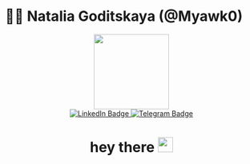 # 👩‍💻 Natalia Goditskaya (@Myawk0)

<div id="header" align="center">
  <img src="https://github.com/Myawk0/Myawk0/assets/89804841/81ce77a6-bf9e-4934-8556-56bae8f51a19" width="150"/>
  <div id="badges">
  <a href="https://www.linkedin.com/in/ngoditskaya/">
    <img src="https://img.shields.io/badge/LinkedIn-blue?style=for-the-badge&logo=linkedin&logoColor=white" alt="LinkedIn Badge"/>
  </a>
  <a href="https://t.me/myawk0">
    <img src="https://img.shields.io/badge/Telegram-00b8f5?style=for-the-badge&logo=telegram&logoColor=white" alt="Telegram Badge"/>
  </a>
  </div>
  <img src="https://komarev.com/ghpvc/?username=Myawk0&style=flat-square&color=blue" alt=""/>
  <h1>
  hey there
  <img src="https://media.giphy.com/media/hvRJCLFzcasrR4ia7z/giphy.gif" width="30px"/>
</h1>
</div>


